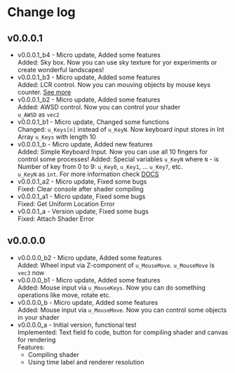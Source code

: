 # Change log

## v0.0.0.1
* v0.0.0.1_b4 - Micro update, Added some features\
  Added: Sky box. Now you can use sky texture for yor experiments or create wonderful landscapes!
* v0.0.0.1_b3 - Micro update, Added some features\
  Added: LCR control. Now you can mouving objects by mouse keys counter. [See more](https://youtu.be/WAGf7dFbBLc)
* v0.0.0.1_b2 - Micro update, Added some features\
  Added: AWSD control. Now you can control your shader\
  `u_AWSD` as `vec2`
* v0.0.0.1_b1 - Micro update, Changed some functions\
  Changed: `u_Keys[n]` instead of `u_KeyN`. Now keyboard input stores in Int Array `u_Keys` with length 10
* v0.0.0.1_b - Micro update, Added new features\
  Added: Simple Keyboard Input. Now you can use all 10 fingers for control some processes!
  Added: Special variables `u_KeyN` where `N` - is Number of key from 0 to 9: `u_Key0`, `u_Key1`, ... `u_Key7`, etc.\
  `u_KeyN` as `int`. For more information check [DOCS](docs/v0.0.0.1/v0.0.0.1_b.md)
* v0.0.0.1_a2 - Micro update, Fixed some bugs\
  Fixed: Clear console after shader compiling
* v0.0.0.1_a1 - Micro update, Fixed some bugs\
  Fixed: Get Uniform Location Error
* v0.0.0.1_a - Version update, Fixed some bugs\
  Fixed: Attach Shader Error

## v0.0.0.0
* v0.0.0.0_b2 - Micro update, Added some features\
  Added: Wheel input via Z-component of `u_MouseMove`. `u_MouseMove` is `vec3` now
* v0.0.0.0_b1 - Micro update, Added some features\
  Added: Mouse input via `u_MouseKeys`. Now you can do something operations like move, rotate etc.
* v0.0.0.0_b - Micro update, Added some features\
  Added: Mouse input via `u_MouseMove`. Now you can control some objects in your shader
* v0.0.0.0_a - Initial version, functional test\
  Implemented: Text field fo code, button for compiling shader and canvas for rendering\
  Features:
  * Compiling shader
  * Using time label and renderer resolution
